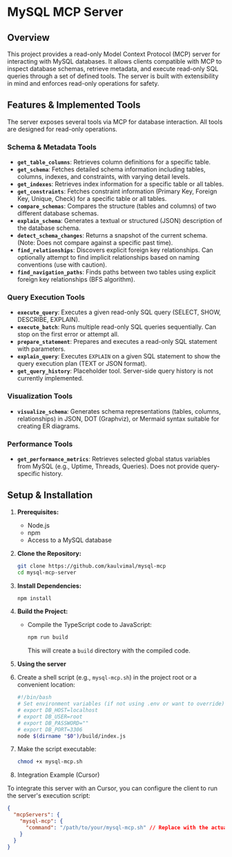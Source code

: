 # MySQL MCP Server
## Overview
This project provides a read-only Model Context Protocol (MCP) server for interacting with MySQL databases. It allows clients compatible with MCP to inspect database schemas, retrieve metadata, and execute read-only SQL queries through a set of defined tools. The server is built with extensibility in mind and enforces read-only operations for safety.

## Features & Implemented Tools

The server exposes several tools via MCP for database interaction. All tools are designed for read-only operations.

### Schema & Metadata Tools

* **`get_table_columns`**: Retrieves column definitions for a specific table.
* **`get_schema`**: Fetches detailed schema information including tables, columns, indexes, and constraints, with varying detail levels.
* **`get_indexes`**: Retrieves index information for a specific table or all tables.
* **`get_constraints`**: Fetches constraint information (Primary Key, Foreign Key, Unique, Check) for a specific table or all tables.
* **`compare_schemas`**: Compares the structure (tables and columns) of two different database schemas.
* **`explain_schema`**: Generates a textual or structured (JSON) description of the database schema.
* **`detect_schema_changes`**: Returns a snapshot of the current schema. (Note: Does not compare against a specific past time).
* **`find_relationships`**: Discovers explicit foreign key relationships. Can optionally attempt to find implicit relationships based on naming conventions (use with caution).
* **`find_navigation_paths`**: Finds paths between two tables using explicit foreign key relationships (BFS algorithm).

### Query Execution Tools

* **`execute_query`**: Executes a given read-only SQL query (SELECT, SHOW, DESCRIBE, EXPLAIN).
* **`execute_batch`**: Runs multiple read-only SQL queries sequentially. Can stop on the first error or attempt all.
* **`prepare_statement`**: Prepares and executes a read-only SQL statement with parameters.
* **`explain_query`**: Executes `EXPLAIN` on a given SQL statement to show the query execution plan (TEXT or JSON format).
* **`get_query_history`**: Placeholder tool. Server-side query history is not currently implemented.

### Visualization Tools

* **`visualize_schema`**: Generates schema representations (tables, columns, relationships) in JSON, DOT (Graphviz), or Mermaid syntax suitable for creating ER diagrams.

### Performance Tools

* **`get_performance_metrics`**: Retrieves selected global status variables from MySQL (e.g., Uptime, Threads, Queries). Does not provide query-specific history.


## Setup & Installation

1.  **Prerequisites:**
    * Node.js
    * npm
    * Access to a MySQL database

2.  **Clone the Repository:**
    ```bash
    git clone https://github.com/kaulvimal/mysql-mcp
    cd mysql-mcp-server
    ```

3.  **Install Dependencies:**
    ```bash
    npm install
    ```
4.  **Build the Project:**
    * Compile the TypeScript code to JavaScript:
        ```bash
        npm run build
        ```
        This will create a `build` directory with the compiled code.

5. **Using the server**

1.  Create a shell script (e.g., `mysql-mcp.sh`) in the project root or a convenient location:

	```bash
    #!/bin/bash
    # Set environment variables (if not using .env or want to override)
    # export DB_HOST=localhost
    # export DB_USER=root
    # export DB_PASSWORD=""
    # export DB_PORT=3306
    node $(dirname "$0")/build/index.js
    ```

2.  Make the script executable:
    ```bash
    chmod +x mysql-mcp.sh
    ```

3. Integration Example (Cursor)

To integrate this server with an Cursor, you can configure the client to run the server's execution script:

```json
{
  "mcpServers": {
    "mysql-mcp": {
      "command": "/path/to/your/mysql-mcp.sh" // Replace with the actual path to your script
    }
  }
}